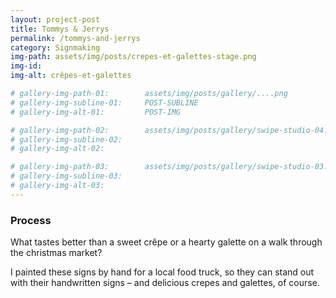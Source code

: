 ```yaml
---
layout: project-post
title: Tommys & Jerrys
permalink: /tommys-and-jerrys
category: Signmaking
img-path: assets/img/posts/crepes-et-galettes-stage.png
img-id: 
img-alt: crêpes-et-galettes

# gallery-img-path-01:        assets/img/posts/gallery/....png
# gallery-img-subline-01:     POST-SUBLINE
# gallery-img-alt-01:         POST-IMG

# gallery-img-path-02:        assets/img/posts/gallery/swipe-studio-04.png
# gallery-img-subline-02:     
# gallery-img-alt-02:         

# gallery-img-path-03:        assets/img/posts/gallery/swipe-studio-03.png
# gallery-img-subline-03:     
# gallery-img-alt-03:         
---
```

<h3>Process</h3>

What tastes better than a sweet crêpe or a hearty galette on a walk through the christmas market?

I painted these signs by hand for a local food truck, so they can stand out with their handwritten signs – and delicious crepes and galettes, of course. 